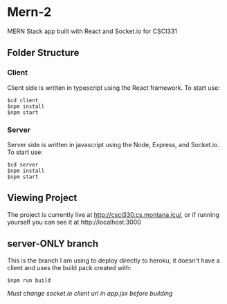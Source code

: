 # Mern-2
MERN Stack app built with React and Socket.io for CSCI331

## Folder Structure

### Client

Client side is written in typescript using the React framework. To start use:

    $cd client
    $npm install
    $npm start

### Server

Server side is written in javascript using the Node, Express, and Socket.io. To start use:

    $cd server
    $npm install
    $npm start

## Viewing Project

The project is currently live at http://csci330.cs.montana.icu/, or if running yourself you can see it at http://localhost:3000

## server-ONLY branch

This is the branch I am using to deploy directly to heroku, it doesn't have a client and uses the build pack created with:

    $npm run build
    
*Must change socket.io client url in app.jsx before building*
